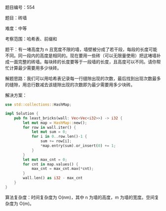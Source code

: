 题目编号：554

题目：砖墙

难度：中等

考察范围：哈希表、前缀和

题干：有一堵高度为 n 且宽度不限的墙，墙壁被分成了若干段，每段的长度可能不同。同一段内的高度是相同的。现在要用一些砖（可以无限量使用）把这堵墙补成一面完整的砖墙。每块砖的长度要等于一段墙的长度，且高度可以不同。请你帮忙计算最少需要用多少块砖。

解题思路：我们可以用哈希表记录每一行缝隙出现的次数，最后找到出现次数最多的缝隙，用总行数减去该缝隙出现的次数即为最少需要用多少块砖。

解决方案：

```rust
use std::collections::HashMap;

impl Solution {
    pub fn least_bricks(wall: Vec<Vec<i32>>) -> i32 {
        let mut map = HashMap::new();
        for row in wall.iter() {
            let mut sum = 0;
            for i in 0..row.len()-1 {
                sum += row[i];
                *map.entry(sum).or_insert(0) += 1;
            }
        }
        let mut max_cnt = 0;
        for cnt in map.values() {
            max_cnt = max_cnt.max(*cnt);
        }
        wall.len() as i32 - max_cnt
    }
}
```

算法复杂度：时间复杂度为 O(nm)，其中 n 为墙的高度，m 为墙的宽度。空间复杂度为 O(m)。